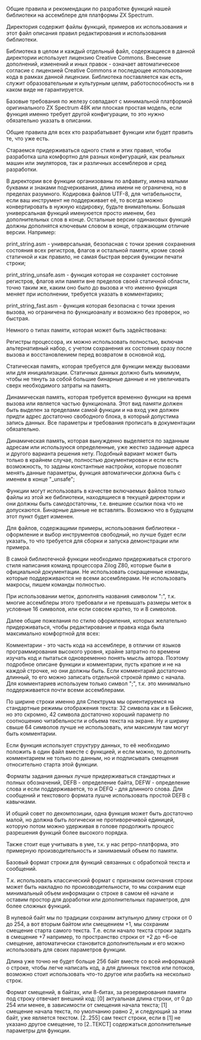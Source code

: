 ﻿Общие правила и рекомендации по разработке функций нашей библиотеки на ассемблере для платформы ZX Spectrum.

Директория содержит файлы функций, примеров их использования и этот файл описания правил редактирования и использования библиотеки.

Библиотека в целом и каждый отдельный файл, содержащиеся в данной директории использует лицензию Creative Commons. Внесение дополнений, изменений и иных правок - означает автоматическое согласие с лицензией Creative Commons и последющее использование кода в рамках данной лицензии. Библиотека поставляется как есть, служит образовательным и культурным целям, работоспособность ни в каком виде не гарантируется.

Базовые требования по железу совпадают с минимальной платформой оригинального ZX Spectrum 48K или плоская простая модель, если функция именно требует другой конфигурации, то это нужно обязательно указать в описании.

Общие правила для всех кто разрабатывает функции или будет править те, что уже есть.

Стараемся придерживаться одного стиля и этих правил, чтобы разработка шла комфортно для разных конфигураций, как реальных машин или эмуляторов, так и различных ассемблеров и сред разработки.

В директории все функции организованы по алфавиту, имена малыми буквами и знаками подчеркивания, длина имени не ограничена, но в пределах разумного. Кодировка файлов UTF-8, для читабельности, если ваш инструмент не поддерживает её, то всегда можно конвертировать в нужную кодировку, будьте внимательны. Большая универсальная функций именуюется просто именем, без дополнительных слов в конце. Остальные версии одинаковых функций должны дополнятся ключевым словом в конце, отражающим отличие версии. Например:

print_string.asm - универсальная, безопасная с точки зрения сохранения состояния всех регистров, флагов и остальной памяти, кроме своей статичной и как правило, не самая быстрая версия функции печати строки;

print_string_unsafe.asm - функция которая не сохраняет состояние регистров, флагов или памяти вне пределов своей статичной области, точно таким же, каким оно было до вызова и что именно функция меняет при исполнении, требуется указать в комментариях;

print_string_fast.asm - функция которая безопасна с точки зрения вызова, но ограничена по функциоаналу и возможно без проверок, но быстрая.

Немного о типах памяти, которая может быть задействована:

Регистры процессора, их можно использовать полностью, включая альтернативный набор, с учетом сохранения их состояния сразу после вызова и восстановлением перед возвратом в основной код.

Статическая память, которая требуется для функции между вызовами или для инициализации. Статичных данных должно быть минимум, чтобы не тянуть за собой большие бинарные данные и не увеличивать сверх необходимого затраты на память.

Динамическая память, которая требуется временно функции на время вызова или является частью функционала. Этот вид памяти должен быть выделен за пределами самой функции и на вход уже должен придти адрес достаточно свободного блока, в который допустима запись данных. Все параметры и требования прописать в документации обязательно.

Динамическая память, которая вынужденно выделяется по заданным адресам или используюся определенные, уже жестко заданные адреса и другого варианта решения нету. Подобный вариант может быть только в крайнем случае, полностью документирован и если есть возможность, то заданы константные настройки, которые позволят менять данные параметры, функция автоматически должна быть с именем в конце "_unsafe";

Функции могут использовать в качестве включаемых файлов только файлы из этой же библиотеки, находящиеся в текущей директории и они должны быть самодостаточны, т.е. внешние ссылки пока что не допускаются. Бинарные данные не вставлять. Возможно что в будущем этот пункт будет изменен.

Для файлов, содержащими примеры, использования библиотеки - оформление и выбор инструментов свободный, но лучше будет если указать, то что требуется для сборки и запуска демонстрации или примера.

В самой библиотечной функции необходимо придерживаться строгого стиля написания команд процессора Zilog Z80, которые были в официальной документации. Не использовать сокращенные команды, которые поддерживаются не всеми ассемблерами. Не использовать макросы, пишем команды полностью.

При использовании меток, дополнять названия символом ":", т.к. многие ассемблеры этого требовали и не превышать размеры меток в условные 16 символов, или если совсем кратко, то и 8 символов.

Далее общие пожелания по стилю оформления, которых желательно придерживаться, чтобы редактирование и правка кода была максимально комфортной для всех:

Комментарии - это часть кода на ассемблере, в отличии от языков программирования высокого уровня, крайне затратно по времени изучать код и пытаться одновременно понять мысль автора. Поэтому подробное описане функции и комментарии, пусть краткие и не на каждой строчке, но они должны быть. Если комментарий достаточно длинный, то его можно записать отдельной строкой прямо с начала. Для комментариев используем только символ ";", т.к. это минимально поддерживается почти всеми ассемблерами.

По ширине строки именно для Спектрума мы ориентируемся на стандартные режимы отображения текста: 32 символа как и в Бейсике, но это скромно, 42 символа достаточно хороший параметр по соотношению читабельности и объема текста на экране. Ну и ширину свыше 64 символов лучше не использовать, или максимум там могут быть комментарии.

Если функция использует структуру данных, то её необходимо положить в один файл вместе с функцией, и если можно, то дополнить комментарием не только по данным, но и подписывать смещения относительно старта этой функции.

Форматы задания данных лучше придерживаться стандартных и полных обозначений, DEFB - определение байта, DEFW - определение слова и если поддерживается, то и DEFQ - для длинного слова. Для сообщений и текстового формата лушче использовать простой DEFB с кавычками.

И общий совет по декомпозиции, одна функция может быть достаточно малой, но должна быть логически не противоречивой единицей, которую потом можно удерживая в голове продолжить процесс разрешения функций более высокого порядка.

Также стоит еще учитывать в уме, т.к. у нас ретро-платформа, это примерную производительность и занимаемый объем по памяти.

Базовый формат строки для функций связанных с обработкой текста и сообщений.

Т.к. использовать классический формат с признаком окончания строки может быть накладно по проиозводительности, то мы сохраним еще минимальный объем информации о строке в самом её начале и оставим простор для доработки или дополнительных параметров, для более сложных функций.  

В нулевой байт мы по традиции сохраним актульную длину строки от 0 до 254, а вот вторым байтом или смещением +1, мы сохраним смещение старта самого текста. Т.е. если начало текста строки задать в смещение +7 например, то пространство строки от +2 до +6-ое смещение, автоматически становится дополнительным и его можно использовать для своих параметров функции.

Длина уже точно не будет больше 256 байт вместе со всей информацей о строке, чтобы легче написать код, а для длинных текстов или потоков, возможно стоит использовать что-то другое или разбить на несколько строк.

Формат смещений, в байтах, или 8-битах, за резервирования памяти под строку отвечает внешний код:
[0]     	актуальная длина строки, от 0 до 254 или менее, в зависимости от смещения начала текста;
[1]     	смещение начала текста, по умолчанию равно 2, и следующий за этим байт, уже является текстом.
[2..255]	сам текст строки, если в [1] не указано другое смещение, то [2..ТЕКСТ] содержаться дополнительные параметры для функции.
